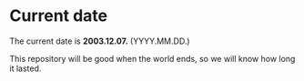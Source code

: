 # Current date

The current date is **2003.12.07.** (YYYY.MM.DD.)

This repository will be good when the world ends, so we will know how long it lasted.
